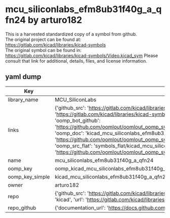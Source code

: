 # mcu_siliconlabs_efm8ub31f40g_a_qfn24 by arturo182  
This is a harvested standardized copy of a symbol from github.  
The original project can be found at:  
https://gitlab.com/kicad/libraries/kicad-symbols  
The original symbol can be found in:
https://gitlab.com/kicad/libraries/kicad-symbols/Video.kicad_sym
Please consult that link for additional, details, files, and license information.  
## yaml dump  
| Key | Value |  
| --- | --- |  
| library_name | MCU_SiliconLabs |  
| links | {'github_src': 'https://gitlab.com/kicad/libraries/kicad-symbols/Video.kicad_sym', 'github_src_repo': 'https://gitlab.com/kicad/libraries/kicad-symbols', 'oomp_bot': 'kicad_mcu_siliconlabs_efm8ub31f40g_a_qfn24/working', 'oomp_bot_github': 'https://github.com/oomlout/oomlout_oomp_symbol_bot/tree/main/kicad_mcu_siliconlabs_efm8ub31f40g_a_qfn24/working', 'oomp_doc': 'kicad_mcu_siliconlabs_efm8ub31f40g_a_qfn24/working', 'oomp_doc_github': 'https://github.com/oomlout/oomlout_oomp_symbol_doc/tree/main/kicad_mcu_siliconlabs_efm8ub31f40g_a_qfn24/working', 'oomp_src_flat': 'symbols_flat/kicad_mcu_siliconlabs_efm8ub31f40g_a_qfn24/working', 'oomp_src_flat_github': 'https://github.com/oomlout/oomlout_oomp_symbol_src/tree/main/kicad_mcu_siliconlabs_efm8ub31f40g_a_qfn24/working'} |  
| name | mcu_siliconlabs_efm8ub31f40g_a_qfn24 |  
| oomp_key | oomp_kicad_mcu_siliconlabs_efm8ub31f40g_a_qfn24 |  
| oomp_key_simple | kicad_mcu_siliconlabs_efm8ub31f40g_a_qfn24 |  
| owner | arturo182 |  
| repo | {'github_src': 'https://gitlab.com/kicad/libraries/kicad-symbols/Video.kicad_sym', 'name': 'libraries/kicad-symbols', 'owner': 'kicad', 'url': 'https://gitlab.com/kicad/libraries/kicad-symbols'} |  
| repo_github | {'documentation_url': 'https://docs.github.com/rest/repos/repos#get-a-repository', 'message': 'Not Found'} |  

